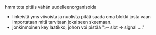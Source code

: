 hmm tota pitäis vähän uudelleenorganisoida

- linkeistä yms viivoista ja nuolista pitää saada oma blokki josta vaan importataan mitä tarvitaan jokaiseen skeemaan.
- jonkinmoinen key laatikko, johon voi pistää ">- slot -> signal ...."